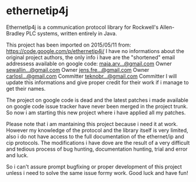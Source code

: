 # ethernetip4j
EthernetIp4j is a communication protocol library for Rockwell's Allen-Bradley PLC systems, written entirely in Java. 

This project has been imported on 2015/05/11 from:
https://code.google.com/p/ethernetip4j/
I have no informations about the original project authors, the only info i have are the "shortened" email addressess available on google code:
maja.arv...@gmail.com 	Owner
sewallin...@gmail.com 	Owner
jens.fre...@gmail.com 	Owner
carlosl...@gmail.com 	Committer
teknobr...@gmail.com  Committer
I will update this informations and give proper credit for their work if i manage to get their names.

The project on google code is dead and the latest patches i made available on google code issue tracker have never been merged in the project trunk.
So now i am starting this new project where i have applied all my patches.

Please note that i am mantaining this project because i need it at work.
However my knowledge of the protocol and the library itself is very limited, also i do not have access to the full documentation of the ethernet/ip and cip protocols.
The modifications i have dove are the result of a very difficult and tedious process of bug hunting, documentation hunting, trial and error and luck.

So i can't assure prompt bugfixing or proper development of this project unless i need to solve the same issue formy work.
Good luck and have fun!
